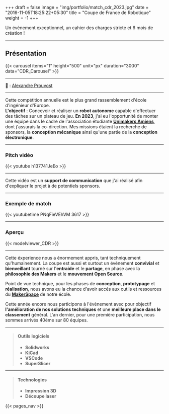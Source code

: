 +++
draft = false
image = "img/portfolio/match_cdr_2023.jpg"
date = "2016-11-05T18:25:22+05:30"
title = "Coupe de France de Robotique"
weight = -1
+++

Un évènement exceptionnel, un cahier des charges stricte et 6 mois de création !

<!--more-->

---

## Présentation

{{< carousel items="1" height="500" unit="px" duration="3000" data="CDR_Carousel" >}}

---

📸 : [Alexandre Prouvost](https://www.linkedin.com/search/results/all/?fetchDeterministicClustersOnly=true&heroEntityKey=urn%3Ali%3Afsd_profile%3AACoAABxiIFkBtblVHnqbpmA1rnSBEohWrMPPLkc&keywords=alexandre%20prouvost&origin=RICH_QUERY_SUGGESTION&position=1&searchId=6f376a2d-c833-46a8-9358-90f01049af60&sid=kDo&spellCorrectionEnabled=false "Linkedin")

---

Cette compétition annuelle est le plus grand rassemblement d'école d'ingénieur d'Europe.  
**L'objectif** : Concevoir et réaliser un **robot autonome** capable d'effectuer des tâches sur un plateau de jeu.
**En 2023**, j'ai eu l'opportunité de monter une équipe dans le cadre de  l'association étudiante **[Unimakers Amiens](https://unimakers.github.io)**, dont j'assurais la co-direction. Mes missions étaient la recherche de sponsors, la **conception mécanique** ainsi qu'une partie de la **conception électronique**.

---

### Pitch vidéo

{{< youtube h137741JeEo >}}

---

Cette vidéo est un **support de communication** que j'ai réalisé afin d'expliquer le projet à de potentiels sponsors.

---

### Exemple de match

{{< youtubetime PNqFieVEhVM 3617 >}}

---

### Aperçu
  
{{< modelviewer_CDR >}}

---

Cette éxperience nous a énormement appris, tant techniquement qu'humainement. La coupe est aussi et surtout un évènement **convivial** et **bienveillant** tourné sur l'**entraide** et le **partage**, en phase avec la **philosophie des Makers** et le **mouvement Open Source**.

Point de vue technique, pour les phases de **conception**, **prototypage** et **réalisation**, nous avons eu la chance d'avoir accés aux outils et ressources du **[MakerSpace](https://makerspace-amiens.fr)** de notre école.

Cette année encore nous participons à l'évènement avec pour objectif **l'amélioration de nos solutions techniques** et une **meilleure place dans le classement** général. L'an dernier, pour une première participation, nous sommes arrivés 40ème sur 80 équipes.

---
  
>#### Outils logiciels
>
>- **Solidworks**
>- **KiCad**
>- **VSCode**
>- **SuperSlicer**

---

>#### Technologies
>
>- **Impression 3D**
>- **Découpe laser**

{{< pages_nav >}}

